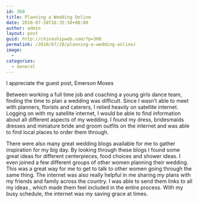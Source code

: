 ```yaml
---
id: 360
title: Planning a Wedding Online
date: 2010-07-28T16:35:50+00:00
author: admin
layout: post
guid: http://chinashipweb.com/?p=360
permalink: /2010/07/28/planning-a-wedding-online/
image:
  - 
categories:
  - General
---
```

I appreciate the guest post, Emerson Moses

Between working a full time job and coaching a young girls dance team, finding the time to plan a wedding was difficult. Since I wasn&#8217;t able to meet with planners, florists and caterers, I relied heavily on satellite internet. Logging on with my satellite internet, I would be able to find information about all different aspects of my wedding. I found my dress, bridesmaids dresses and miniature bride and groom outfits on the internet and was able to find local places to order them through.

There were also many great wedding blogs available for me to gather inspiration for my big day. By looking through these blogs I found some great ideas for different centerpieces, food choices and shower ideas. I even joined a few different groups of other women planning their wedding. This was a great way for me to get to talk to other women going through the same thing. The internet was also really helpful in me sharing my plans with my friends and family across the country. I was able to send them links to all my ideas , which made them feel included in the entire process. With my busy schedule, the internet was my saving grace at times.